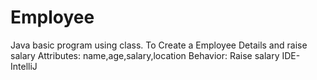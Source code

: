 # Employee
Java basic program using class.
To Create a Employee Details and raise salary
Attributes: name,age,salary,location
Behavior: Raise salary
IDE- IntelliJ
